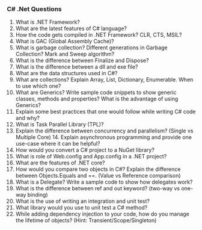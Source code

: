 ### C# .Net Questions

1. What is .NET Framework?
2. What are the latest features of C# language?
3. How the code gets compiled in .NET Framework? CLR, CTS, MSIL?
4. What is GAC (Global Assembly Cache)?
5. What is garbage collection? Different generations in Garbage Collection? Mark and Sweep algorithm?
6. What is the difference between Finalize and Dispose?  
7. What is the difference between a dll and exe file?
8. What are the data structures used in C#?
9. What are collections? Explain Array, List, Dictionary, Enumerable. When to use which one?
10. What are Generics? Write sample code snippets to show generic classes, methods and properties? What is the advantage of using Generics?
11. Explain some best practices that one would follow while writing C# code and why?
12. What is Task Parallel Library (TPL)?
13. Explain the difference between concurrency and parallelism? (Single vs Multiple Core) 14. Explain asynchronous programming and provide one use-case where it can be helpful?
15. How would you convert a C# project to a NuGet library?
16. What is role of Web.config and App.config in a .NET project?
17. What are the features of .NET core?  
18. How would you compare two objects in C#? Explain the difference between Objects.Equals and ==. (Value vs Reference comparison)
19. What is a Delegate? Write a sample code to show how delegates work?
20. What is the difference between ref and out keyword? (two-way vs one-way binding)
21. What is the use of writing an integration and unit test?
22. What library would you use to unit test a C# method?
23. While adding dependency injection to your code, how do you manage the lifetime of objects? (Hint: Transient/Scope/Singleton)